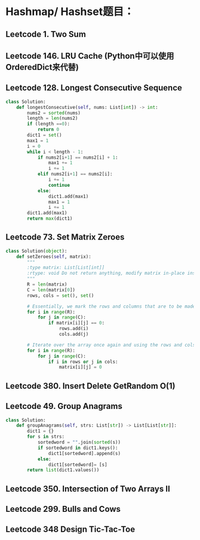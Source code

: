 # Hashmap/ Hashset题目：
## Leetcode 1. Two Sum
## Leetcode 146. LRU Cache (Python中可以使用OrderedDict来代替)
## Leetcode 128. Longest Consecutive Sequence
```python
class Solution:
    def longestConsecutive(self, nums: List[int]) -> int:
        nums2 = sorted(nums)
        length = len(nums2)
        if (length ==0):
            return 0
        dict1 = set()
        max1 = 1
        i = 0
        while i < length - 1:
            if nums2[i+1] == nums2[i] + 1:
                max1 += 1
                i += 1
            elif nums2[i+1] == nums2[i]:
                i += 1
                continue
            else:
                dict1.add(max1)
                max1 = 1
                i += 1
        dict1.add(max1)
        return max(dict1)
```
## Leetcode 73. Set Matrix Zeroes
```python
class Solution(object):
    def setZeroes(self, matrix):
        """
        :type matrix: List[List[int]]
        :rtype: void Do not return anything, modify matrix in-place instead.
        """
        R = len(matrix)
        C = len(matrix[0])
        rows, cols = set(), set()

        # Essentially, we mark the rows and columns that are to be made zero
        for i in range(R):
            for j in range(C):
                if matrix[i][j] == 0:
                    rows.add(i)
                    cols.add(j)

        # Iterate over the array once again and using the rows and cols sets, update the elements
        for i in range(R):
            for j in range(C):
                if i in rows or j in cols:
                    matrix[i][j] = 0
```

## Leetcode 380. Insert Delete GetRandom O(1)
## Leetcode 49. Group Anagrams
```python
class Solution:
    def groupAnagrams(self, strs: List[str]) -> List[List[str]]:
        dict1 = {}
        for s in strs:
            sortedword = "".join(sorted(s))
            if sortedword in dict1.keys():
                dict1[sortedword].append(s)
            else:
                dict1[sortedword]= [s]
        return list(dict1.values())
```
## Leetcode 350. Intersection of Two Arrays II
## Leetcode 299. Bulls and Cows
## Leetcode 348 Design Tic-Tac-Toe
